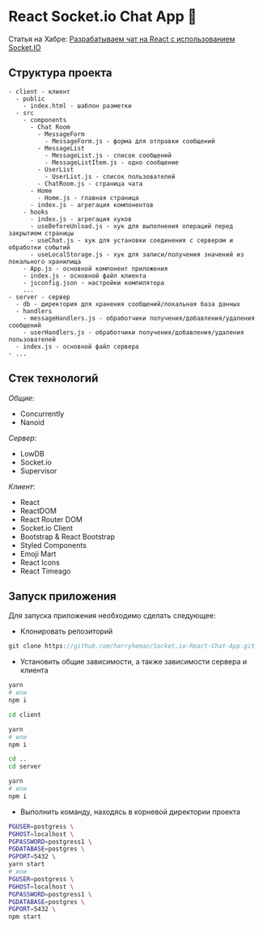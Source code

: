 # React Socket.io Chat App :metal:

Статья на Хабре: <a href="https://habr.com/ru/post/544046/">Разрабатываем чат на React с использованием Socket.IO</a>

## Структура проекта

```
- client - клиент
  - public
    - index.html - шаблон разметки
  - src
    - components
      - Chat Room
        - MessageForm
          - MessageForm.js - форма для отправки сообщений
        - MessageList
          - MessageList.js - список сообщений
          - MessageListItem.js - одно сообщение
        - UserList
          - UserList.js - список пользователей
        - ChatRoom.js - страница чата
      - Home
        - Home.js - главная страница
      - index.js - агрегация компонентов
    - hooks
      - index.js - агрегация хуков
      - useBeforeUnload.js - хук для выполнения операций перед закрытием страницы
      - useChat.js - хук для установки соединения с сервером и обработки событий
      - useLocalStorage.js - хук для записи/получения значений из локального хранилища
    - App.js - основной компонент приложения
    - index.js - основной файл клиента
    - jsconfig.json - настройки компилятора
    ...
- server - сервер
  - db - директория для хранения сообщений/локальная база данных
  - handlers
    - messageHandlers.js - обработчики получения/добавления/удаления сообщений
    - userHandlers.js - обработчики получения/добавления/удаления пользователей
  - index.js - основной файл сервера
- ...
```

## Стек технологий

*Общие*:

- Concurrently
- Nanoid

*Сервер*:

- LowDB
- Socket.io
- Supervisor

*Клиент*:

- React
- ReactDOM
- React Router DOM
- Socket.io Client
- Bootstrap & React Bootstrap
- Styled Components
- Emoji Mart
- React Icons
- React Timeago

## Запуск приложения

Для запуска приложения необходимо сделать следующее:

- Клонировать репозиторий

```js
git clone https://github.com/harryheman/Socket.io-React-Chat-App.git
```

- Установить общие зависимости, а также зависимости сервера и клиента

```bash
yarn
# или
npm i

cd client

yarn
# или
npm i

cd ..
cd server

yarn
# или
npm i
```

- Выполнить команду, находясь в корневой директории проекта

```bash
PGUSER=postgress \
PGHOST=localhost \
PGPASSWORD=postgress1 \
PGDATABASE=postgres \
PGPORT=5432 \
yarn start
# или
PGUSER=postgress \
PGHOST=localhost \
PGPASSWORD=postgress1 \
PGDATABASE=postgres \
PGPORT=5432 \
npm start
```
